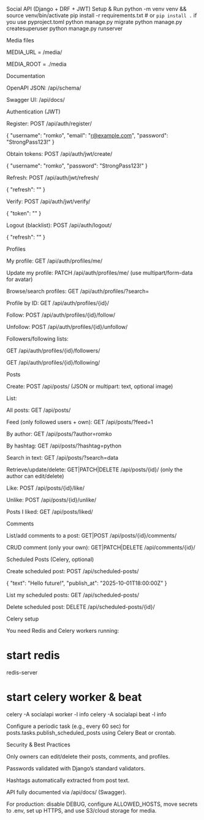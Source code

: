 Social API (Django + DRF + JWT)
Setup & Run
python -m venv venv && source venv/bin/activate
pip install -r requirements.txt   # or `pip install .` if you use pyproject.toml
python manage.py migrate
python manage.py createsuperuser
python manage.py runserver

Media files

MEDIA_URL = /media/

MEDIA_ROOT = ./media

Documentation

OpenAPI JSON: /api/schema/

Swagger UI: /api/docs/

Authentication (JWT)

Register: POST /api/auth/register/

{ "username": "romko", "email": "r@example.com", "password": "StrongPass123!" }


Obtain tokens: POST /api/auth/jwt/create/

{ "username": "romko", "password": "StrongPass123!" }


Refresh: POST /api/auth/jwt/refresh/

{ "refresh": "<refresh>" }


Verify: POST /api/auth/jwt/verify/

{ "token": "<access>" }


Logout (blacklist): POST /api/auth/logout/

{ "refresh": "<refresh>" }

Profiles

My profile: GET /api/auth/profiles/me/

Update my profile: PATCH /api/auth/profiles/me/ (use multipart/form-data for avatar)

Browse/search profiles: GET /api/auth/profiles/?search=<text>

Profile by ID: GET /api/auth/profiles/{id}/

Follow: POST /api/auth/profiles/{id}/follow/

Unfollow: POST /api/auth/profiles/{id}/unfollow/

Followers/following lists:

GET /api/auth/profiles/{id}/followers/

GET /api/auth/profiles/{id}/following/

Posts

Create: POST /api/posts/ (JSON or multipart: text, optional image)

List:

All posts: GET /api/posts/

Feed (only followed users + own): GET /api/posts/?feed=1

By author: GET /api/posts/?author=romko

By hashtag: GET /api/posts/?hashtag=python

Search in text: GET /api/posts/?search=data

Retrieve/update/delete: GET|PATCH|DELETE /api/posts/{id}/ (only the author can edit/delete)

Like: POST /api/posts/{id}/like/

Unlike: POST /api/posts/{id}/unlike/

Posts I liked: GET /api/posts/liked/

Comments

List/add comments to a post: GET|POST /api/posts/{id}/comments/

CRUD comment (only your own): GET|PATCH|DELETE /api/comments/{id}/

Scheduled Posts (Celery, optional)

Create scheduled post:
POST /api/scheduled-posts/

{ "text": "Hello future!", "publish_at": "2025-10-01T18:00:00Z" }


List my scheduled posts: GET /api/scheduled-posts/

Delete scheduled post: DELETE /api/scheduled-posts/{id}/

Celery setup

You need Redis and Celery workers running:

# start redis
redis-server

# start celery worker & beat
celery -A socialapi worker -l info
celery -A socialapi beat -l info


Configure a periodic task (e.g., every 60 sec) for posts.tasks.publish_scheduled_posts using Celery Beat or crontab.

Security & Best Practices

Only owners can edit/delete their posts, comments, and profiles.

Passwords validated with Django’s standard validators.

Hashtags automatically extracted from post text.

API fully documented via /api/docs/ (Swagger).

For production: disable DEBUG, configure ALLOWED_HOSTS, move secrets to .env, set up HTTPS, and use S3/cloud storage for media.
